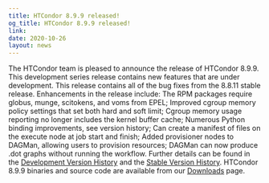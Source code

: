 ```yaml
---
title: HTCondor 8.9.9 released!
og_title: HTCondor 8.9.9 released!
link: 
date: 2020-10-26
layout: news
---
```


The HTCondor team is pleased to announce the release of HTCondor 8.9.9. This development series release contains new features that are under development. This release contains all of the bug fixes from the 8.8.11 stable release.  Enhancements in the release include: The RPM packages require globus, munge, scitokens, and voms from EPEL; Improved cgroup memory policy settings that set both hard and soft limit; Cgroup memory usage reporting no longer includes the kernel buffer cache; Numerous Python binding improvements, see version history; Can create a manifest of files on the execute node at job start and finish; Added provisioner nodes to DAGMan, allowing users to provision resources; DAGMan can now produce .dot graphs without running the workflow.  Further details can be found in the <a href="https://htcondor.readthedocs.io/en/latest/version-history/development-release-series-89.html#version-8-9-9"> Development Version History</a> and the <a href="https://htcondor.readthedocs.io/en/latest/version-history/stable-release-series-88.html#version-8-8-11"> Stable Version History</a>. HTCondor 8.9.9 binaries and source code are available from our <a href="http://htcondor.org/downloads/">Downloads</a> page. 
